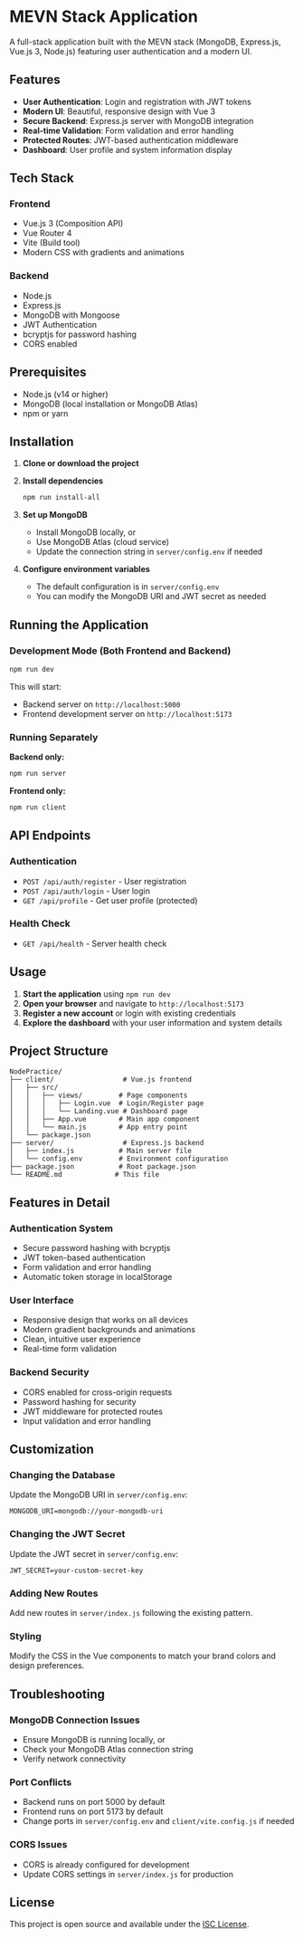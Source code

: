 # MEVN Stack Application

A full-stack application built with the MEVN stack (MongoDB, Express.js, Vue.js 3, Node.js) featuring user authentication and a modern UI.

## Features

- **User Authentication**: Login and registration with JWT tokens
- **Modern UI**: Beautiful, responsive design with Vue 3
- **Secure Backend**: Express.js server with MongoDB integration
- **Real-time Validation**: Form validation and error handling
- **Protected Routes**: JWT-based authentication middleware
- **Dashboard**: User profile and system information display

## Tech Stack

### Frontend
- Vue.js 3 (Composition API)
- Vue Router 4
- Vite (Build tool)
- Modern CSS with gradients and animations

### Backend
- Node.js
- Express.js
- MongoDB with Mongoose
- JWT Authentication
- bcryptjs for password hashing
- CORS enabled

## Prerequisites

- Node.js (v14 or higher)
- MongoDB (local installation or MongoDB Atlas)
- npm or yarn

## Installation

1. **Clone or download the project**

2. **Install dependencies**
   ```bash
   npm run install-all
   ```

3. **Set up MongoDB**
   - Install MongoDB locally, or
   - Use MongoDB Atlas (cloud service)
   - Update the connection string in `server/config.env` if needed

4. **Configure environment variables**
   - The default configuration is in `server/config.env`
   - You can modify the MongoDB URI and JWT secret as needed

## Running the Application

### Development Mode (Both Frontend and Backend)
```bash
npm run dev
```

This will start:
- Backend server on `http://localhost:5000`
- Frontend development server on `http://localhost:5173`

### Running Separately

**Backend only:**
```bash
npm run server
```

**Frontend only:**
```bash
npm run client
```

## API Endpoints

### Authentication
- `POST /api/auth/register` - User registration
- `POST /api/auth/login` - User login
- `GET /api/profile` - Get user profile (protected)

### Health Check
- `GET /api/health` - Server health check

## Usage

1. **Start the application** using `npm run dev`
2. **Open your browser** and navigate to `http://localhost:5173`
3. **Register a new account** or login with existing credentials
4. **Explore the dashboard** with your user information and system details

## Project Structure

```
NodePractice/
├── client/                 # Vue.js frontend
│   ├── src/
│   │   ├── views/         # Page components
│   │   │   ├── Login.vue  # Login/Register page
│   │   │   └── Landing.vue # Dashboard page
│   │   ├── App.vue        # Main app component
│   │   └── main.js        # App entry point
│   └── package.json
├── server/                 # Express.js backend
│   ├── index.js           # Main server file
│   └── config.env         # Environment configuration
├── package.json           # Root package.json
└── README.md             # This file
```

## Features in Detail

### Authentication System
- Secure password hashing with bcryptjs
- JWT token-based authentication
- Form validation and error handling
- Automatic token storage in localStorage

### User Interface
- Responsive design that works on all devices
- Modern gradient backgrounds and animations
- Clean, intuitive user experience
- Real-time form validation

### Backend Security
- CORS enabled for cross-origin requests
- Password hashing for security
- JWT middleware for protected routes
- Input validation and error handling

## Customization

### Changing the Database
Update the MongoDB URI in `server/config.env`:
```
MONGODB_URI=mongodb://your-mongodb-uri
```

### Changing the JWT Secret
Update the JWT secret in `server/config.env`:
```
JWT_SECRET=your-custom-secret-key
```

### Adding New Routes
Add new routes in `server/index.js` following the existing pattern.

### Styling
Modify the CSS in the Vue components to match your brand colors and design preferences.

## Troubleshooting

### MongoDB Connection Issues
- Ensure MongoDB is running locally, or
- Check your MongoDB Atlas connection string
- Verify network connectivity

### Port Conflicts
- Backend runs on port 5000 by default
- Frontend runs on port 5173 by default
- Change ports in `server/config.env` and `client/vite.config.js` if needed

### CORS Issues
- CORS is already configured for development
- Update CORS settings in `server/index.js` for production

## License

This project is open source and available under the [ISC License](LICENSE). 